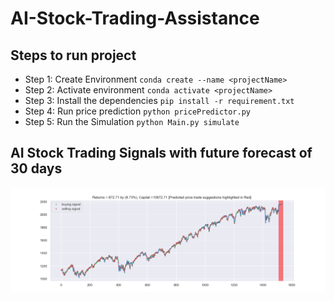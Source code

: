 # AI-Stock-Trading-Assistance

## Steps to run project
- Step 1: Create Environment
    `conda create --name <projectName>`
- Step 2: Activate environment
    `conda activate <projectName>`
- Step 3: Install the dependencies
    `pip install -r requirement.txt`
- Step 4: Run price prediction
    `python pricePredictor.py`
- Step 5: Run the Simulation
    `python Main.py simulate`

## AI Stock Trading Signals with future forecast of 30 days
![Alt text](Q-Learning_Agent_Recommendation.png?raw=true)

